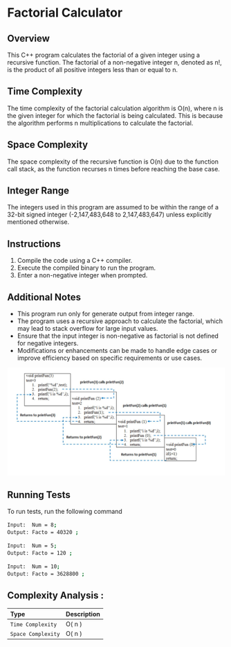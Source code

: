 # Factorial Calculator

## Overview

This C++ program calculates the factorial of a given integer using a recursive function. The factorial of a non-negative integer n, denoted as n!, is the product of all positive integers less than or equal to n.

## Time Complexity

The time complexity of the factorial calculation algorithm is O(n), where n is the given integer for which the factorial is being calculated. This is because the algorithm performs n multiplications to calculate the factorial.

## Space Complexity

The space complexity of the recursive function is O(n) due to the function call stack, as the function recurses n times before reaching the base case.

## Integer Range

The integers used in this program are assumed to be within the range of a 32-bit signed integer (-2,147,483,648 to 2,147,483,647) unless explicitly mentioned otherwise.

## Instructions

1. Compile the code using a C++ compiler.
2. Execute the compiled binary to run the program.
3. Enter a non-negative integer when prompted.

## Additional Notes
- This program run only for generate output from integer range.
- The program uses a recursive approach to calculate the factorial, which may lead to stack overflow for large input values.
- Ensure that the input integer is non-negative as factorial is not defined for negative integers.
- Modifications or enhancements can be made to handle edge cases or improve efficiency based on specific requirements or use cases.

![Logo](https://github.com/ha7890846/DSA_with_Cpp/blob/main/Recursion/recursion.jpg)
## Running Tests

To run tests, run the following command

```bash
Input:  Num = 8;    
Output: Facto = 40320 ;
```
```bash
Input:  Num = 5;    
Output: Facto = 120 ;
```
```bash
Input:  Num = 10;    
Output: Facto = 3628800 ;
```



## Complexity Analysis :


| Type                | Description                |
| :-------            | :------------------------- |
| `Time Complexity`   | O( n )        |
| `Space Complexity`  | O( n )           |
